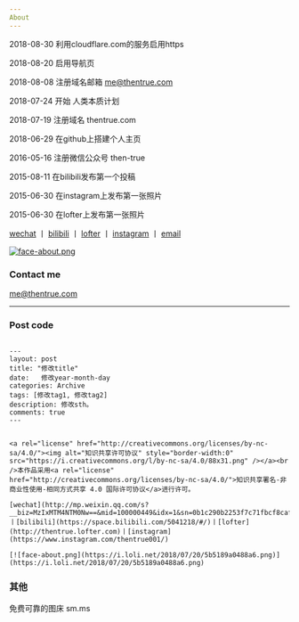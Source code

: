 ```yaml
---
About
---
```


2018-08-30      利用cloudflare.com的服务启用https

2018-08-20      启用导航页

2018-08-08      注册域名邮箱 me@thentrue.com

2018-07-24      开始 人类本质计划

2018-07-19      注册域名 thentrue.com

2018-06-29      在github上搭建个人主页

2016-05-16      注册微信公众号 then-true

2015-08-11      在bilibili发布第一个投稿

2015-06-30      在instagram上发布第一张照片

2015-06-30      在lofter上发布第一张照片


[wechat](http://mp.weixin.qq.com/s?__biz=MzIxMTM4NTM0Nw==&mid=100000449&idx=1&sn=0b1c290b2253f7c71fbcf8cafd946a3f&chksm=17576fad2020e6bba7ce49ba5a5e8affabb8ffb9a37afe25a4d070d3abc88b65b5f004da6fc3#rd)    丨    [bilibili](https://space.bilibili.com/5041218/#/)    丨    [lofter](http://thentrue.lofter.com)    丨    [instagram](https://www.instagram.com/thentrue001/)    丨    [email](mailto:me@thentrue.com)


[![face-about.png](https://i.loli.net/2018/07/20/5b5189a0488a6.png)](https://i.loli.net/2018/07/20/5b5189a0488a6.png)




### Contact me

[me@thentrue.com](mailto:me@thentrue.com)

---

### Post code

```

---
layout: post
title: "修改title"
date:   修改year-month-day
categories: Archive
tags: [修改tag1, 修改tag2]
description: 修改sth。
comments: true
---


<a rel="license" href="http://creativecommons.org/licenses/by-nc-sa/4.0/"><img alt="知识共享许可协议" style="border-width:0" src="https://i.creativecommons.org/l/by-nc-sa/4.0/88x31.png" /></a><br />本作品采用<a rel="license" href="http://creativecommons.org/licenses/by-nc-sa/4.0/">知识共享署名-非商业性使用-相同方式共享 4.0 国际许可协议</a>进行许可。

[wechat](http://mp.weixin.qq.com/s?__biz=MzIxMTM4NTM0Nw==&mid=100000449&idx=1&sn=0b1c290b2253f7c71fbcf8cafd946a3f&chksm=17576fad2020e6bba7ce49ba5a5e8affabb8ffb9a37afe25a4d070d3abc88b65b5f004da6fc3#rd)丨[bilibili](https://space.bilibili.com/5041218/#/)丨[lofter](http://thentrue.lofter.com)丨[instagram](https://www.instagram.com/thentrue001/)

[![face-about.png](https://i.loli.net/2018/07/20/5b5189a0488a6.png)](https://i.loli.net/2018/07/20/5b5189a0488a6.png)

```

### 其他

免费可靠的图床 sm.ms
